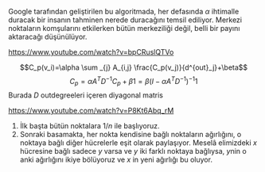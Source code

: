 Google tarafından geliştirilen bu algoritmada, her defasında $\alpha$  ihtimalle duracak bir insanın tahminen nerede duracağını temsil ediliyor. 
Merkezi noktaların komşularını etkilerken bütün merkeziliği değil, belli bir payını aktaracağı düşünülüyor.

https://www.youtube.com/watch?v=bpCRuslQTVo

$$C_p(v_i)=\alpha \sum _{j} A_{i,j} \frac{C_p(v_j)}{d^{out}_j}+\beta$$
$$C_p=\alpha A^T D^{-1} C_p+\beta 1=\beta(I-\alpha A^T D^{-1})^{-1}1$$
Burada $D$ outdegreeleri içeren diyagonal matris

https://www.youtube.com/watch?v=P8Kt6Abq_rM

1. İlk başta bütün noktalara $1/n$ ile başlıyoruz.
2. Sonraki basamakta, her nokta kendisine bağlı noktaların ağırlığını, o noktaya bağlı diğer hücrelerle eşit olarak paylaşıyor. Meselâ elimizdeki $x$ hücresine bağlı sadece $y$ varsa ve $y$ iki farklı noktaya bağlıysa, $y$nin o anki ağırlığını ikiye bölüyoruz ve $x$ in yeni ağırlığı bu oluyor.